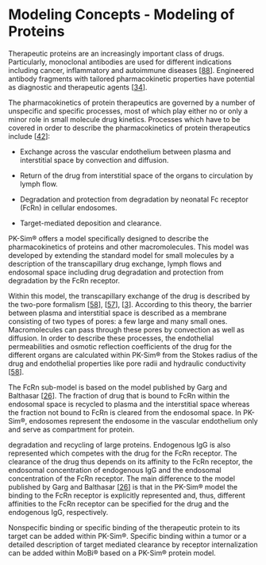# Modeling Concepts - Modeling of Proteins‌

Therapeutic proteins are an increasingly important class of drugs. Particularly, monoclonal antibodies are used for different indications including cancer, inflammatory and autoimmune diseases \[[88](../references.md#88)\]. Engineered antibody fragments with tailored pharmacokinetic properties have potential as diagnostic and therapeutic agents \[[34](../references.md#34)\].

The pharmacokinetics of protein therapeutics are governed by a number of unspecific and specific processes, most of which play either no or only a minor role in small molecule drug kinetics. Processes which have to be covered in order to describe the pharmacokinetics of protein therapeutics include \[[42](../references.md#42)\]:

*   Exchange across the vascular endothelium between plasma and interstitial space by convection and diffusion.
    
*   Return of the drug from interstitial space of the organs to circulation by lymph flow.
    
*   Degradation and protection from degradation by neonatal Fc receptor (FcRn) in cellular endosomes.‌
    
*   Target-mediated deposition and clearance.
    
PK-Sim® offers a model specifically designed to describe the pharmacokinetics of proteins and other macromolecules. This model was developed by extending the standard model for small molecules by a description of the transcapillary drug exchange, lymph flows and endosomal space including drug degradation and protection from degradation by the FcRn receptor.

Within this model, the transcapillary exchange of the drug is described by the two-pore formalism \[[58](../references.md#58)\], \[[57](../references.md#57)\], \[[3](../references.md#3)\]. According to this theory, the barrier between plasma and interstitial space is described as a membrane consisting of two types of pores: a few large and many small ones. Macromolecules can pass through these pores by convection as well as diffusion. In order to describe these processes, the endothelial permeabilities and osmotic reflection coefficients of the drug for the different organs are calculated within PK-Sim® from the Stokes radius of the drug and endothelial properties like pore radii and hydraulic conductivity \[[58](../references.md#58)\].

The FcRn sub-model is based on the model published by Garg and Balthasar \[[26](../references.md#26)\]. The fraction of drug that is bound to FcRn within the endosomal space is recycled to plasma and the interstitial space whereas the fraction not bound to FcRn is cleared from the endosomal space. In PK-Sim®, endosomes represent the endosome in the vascular endothelium only and serve as compartment for protein.

degradation and recycling of large proteins. Endogenous IgG is also represented which competes with the drug for the FcRn receptor. The clearance of the drug thus depends on its affinity to the FcRn receptor, the endosomal concentration of endogenous IgG and the endosomal concentration of the FcRn receptor. The main difference to the model published by Garg and Balthasar \[[26](../references.md#26)\] is that in the PK-Sim® model the binding to the FcRn receptor is explicitly represented and, thus, different affinities to the FcRn receptor can be specified for the drug and the endogenous IgG, respectively.

Nonspecific binding or specific binding of the therapeutic protein to its target can be added within PK-Sim®. Specific binding within a tumor or a detailed description of target mediated clearance by receptor internalization can be added within MoBi® based on a PK-Sim® protein model.